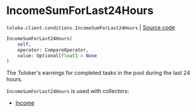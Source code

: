 # IncomeSumForLast24Hours
`toloka.client.conditions.IncomeSumForLast24Hours` | [Source code](https://github.com/Toloka/toloka-kit/blob/v1.1.1/src/client/conditions.py#L217)

```python
IncomeSumForLast24Hours(
    self,
    operator: CompareOperator,
    value: Optional[float] = None
)
```

The Toloker's earnings for completed tasks in the pool during the last 24 hours.


`IncomeSumForLast24Hours` is used with collectors:
- [Income](toloka.client.collectors.Income.md)

